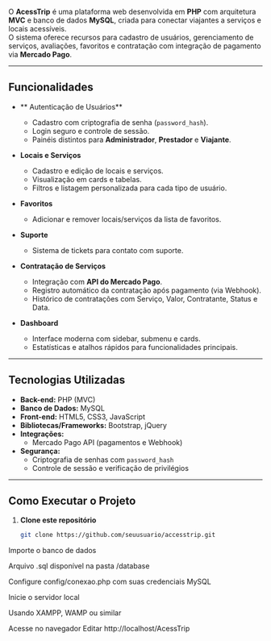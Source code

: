 O **AcessTrip** é uma plataforma web desenvolvida em **PHP** com arquitetura **MVC** e banco de dados **MySQL**, criada para conectar viajantes a serviços e locais acessíveis.  
O sistema oferece recursos para cadastro de usuários, gerenciamento de serviços, avaliações, favoritos e contratação com integração de pagamento via **Mercado Pago**.

---

## Funcionalidades

- ** Autenticação de Usuários**
  - Cadastro com criptografia de senha (`password_hash`).
  - Login seguro e controle de sessão.
  - Painéis distintos para **Administrador**, **Prestador** e **Viajante**.

- **Locais e Serviços**
  - Cadastro e edição de locais e serviços.
  - Visualização em cards e tabelas.
  - Filtros e listagem personalizada para cada tipo de usuário.

- **Favoritos**
  - Adicionar e remover locais/serviços da lista de favoritos.

- **Suporte**
  - Sistema de tickets para contato com suporte.

- **Contratação de Serviços**
  - Integração com **API do Mercado Pago**.
  - Registro automático da contratação após pagamento (via Webhook).
  - Histórico de contratações com Serviço, Valor, Contratante, Status e Data.

- **Dashboard**
  - Interface moderna com sidebar, submenu e cards.
  - Estatísticas e atalhos rápidos para funcionalidades principais.

---

## Tecnologias Utilizadas

- **Back-end:** PHP (MVC)
- **Banco de Dados:** MySQL
- **Front-end:** HTML5, CSS3, JavaScript
- **Bibliotecas/Frameworks:** Bootstrap, jQuery
- **Integrações:**  
  - Mercado Pago API (pagamentos e Webhook)
- **Segurança:**  
  - Criptografia de senhas com `password_hash`
  - Controle de sessão e verificação de privilégios

---

## Como Executar o Projeto

1. **Clone este repositório**
   ```bash
   git clone https://github.com/seuusuario/accesstrip.git
Importe o banco de dados

Arquivo .sql disponível na pasta /database

Configure config/conexao.php com suas credenciais MySQL

Inicie o servidor local

Usando XAMPP, WAMP ou similar

Acesse no navegador
Editar
http://localhost/AcessTrip
